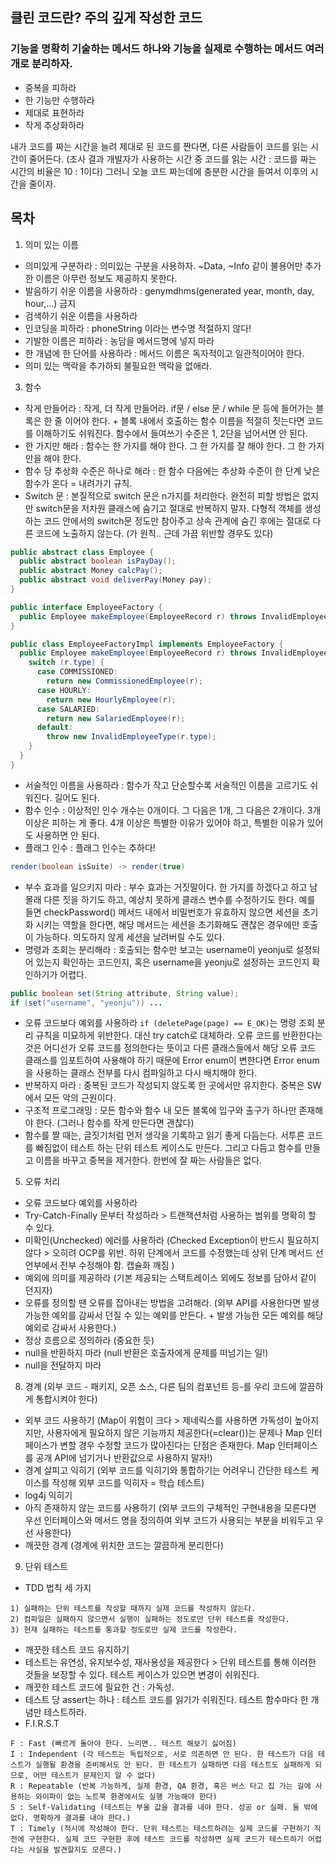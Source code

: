 ## 클린 코드란? 주의 깊게 작성한 코드
### 기능을 명확히 기술하는 메서드 하나와 기능을 실제로 수행하는 메서드 여러 개로 분리하자.

- 중복을 피하라
- 한 기능만 수행하라
- 제대로 표현하라
- 작게 추상화하라

내가 코드를 짜는 시간을 늘려 제대로 된 코드를 짠다면, 다른 사람들이 코드를 읽는 시간이 줄어든다. (조사 결과 개발자가 사용하는 시간 중 코드를 읽는 시간 : 코드를 짜는 시간의 비율은 10 : 1이다)
그러니 오늘 코드 짜는데에 충분한 시간을 들여서 이후의 시간을 줄이자.

## 목차
1. 의미 있는 이름
- 의미있게 구분하라 : 의미있는 구분을 사용하자. ~Data, ~Info 같이 불용어만 추가한 이름은 아무런 정보도 제공하지 못한다. 
- 발음하기 쉬운 이름을 사용하라 : genymdhms(generated year, month, day, hour,...) 금지
- 검색하기 쉬운 이름을 사용하라 
- 인코딩을 피하라 : phoneString 이라는 변수명 적절하지 않다!
- 기발한 이름은 피하라 : 농담을 메서드명에 넣지 마라
- 한 개념에 한 단어를 사용하라 : 메서드 이름은 독자적이고 일관적이어야 한다. 
- 의미 있는 맥락을 추가하되 불필요한 맥락을 없애라.
3. 함수
- 작게 만들어라 : 작게, 더 작게 만들어라. if문 / else 문 / while 문 등에 들어가는 블록은 한 줄 이어야 한다. + 블록 내에서 호출하는 함수 이름을 적절히 짓는다면 코드를 이해하기도 쉬워진다. 함수에서 들여쓰기 수준은 1, 2단을 넘어서면 안 된다.
- 한 가지만 해라 : 함수는 한 가지를 해야 한다. 그 한 가지를 잘 해야 한다. 그 한 가지만을 해야 한다. 
- 함수 당 추상화 수준은 하나로 해라 : 한 함수 다음에는 추상화 수준이 한 단계 낮은 함수가 온다 = 내려가기 규칙. 
- Switch 문 : 본질적으로 switch 문은 n가지를 처리한다. 완전히 피할 방법은 없지만 switch문을 저차원 클래스에 숨기고 절대로 반복하지 말자. 다형적 객체를 생성하는 코드 안에서의 switch문 정도만 참아주고 상속 관계에 숨긴 후에는 절대로 다른 코드에 노출하지 않는다. (가 원칙.. 근데 가끔 위반할 경우도 있다)
```java
public abstract class Employee {
  public abstract boolean isPayDay();
  public abstract Money calcPay();
  public abstract void deliverPay(Money pay);
}

public interface EmployeeFactory {
  public Employee makeEmployee(EmployeeRecord r) throws InvalidEmployeeType;
}

public class EmployeeFactoryImpl implements EmployeeFactory {
  public Employee makeEmployee(EmployeeRecord r) throws InvalidEmployeeType {
    switch (r.type) {
      case COMMISSIONED:
        return new CommissionedEmployee(r);
      case HOURLY:
        return new HourlyEmployee(r);
      case SALARIED:
        return new SalariedEmployee(r);
      default:
        throw new InvalidEmployeeType(r.type);
    }
  }
}
```
- 서술적인 이름을 사용하라 : 함수가 작고 단순할수록 서술적인 이름을 고르기도 쉬워진다. 길어도 된다. 
- 함수 인수 : 이상적인 인수 개수는 0개이다. 그 다음은 1개, 그 다음은 2개이다. 3개 이상은 피하는 게 좋다. 4개 이상은 특별한 이유가 있어야 하고, 특별한 이유가 있어도 사용하면 안 된다. 
- 플래그 인수 : 플래그 인수는 추하다!
```java
render(boolean isSuite) -> render(true)
```
- 부수 효과를 일으키지 마라 : 부수 효과는 거짓말이다. 한 가지를 하겠다고 하고 남몰래 다른 짓을 하기도 하고, 예상치 못하게 클래스 변수를 수정하기도 한다. 예를 들면 checkPassword() 메서드 내에서 비밀번호가 유효하지 않으면 세션을 초기화 시키는 역할을 한다면, 해당 메서드는 세션을 초기화해도 괜찮은 경우에만 호출이 가능하다. 의도하지 않게 세션을 날려버릴 수도 있다. 
- 명령과 조회는 분리해라 : 호출되는 함수만 보고는 username이 yeonju로 설정되어 있는지 확인하는 코드인지, 혹은 username을 yeonju로 설정하는 코드인지 확인하기가 어렵다. 
```java
public boolean set(String attribute, String value);
if (set("username", "yeonju")) ...
```
- 오류 코드보다 예외를 사용하라 `if (deletePage(page) == E_OK)`는 명령 조회 분리 규칙을 미묘하게 위반한다. 대신 try catch로 대체하라. 오류 코드를 반환한다는 것은 어디선가 오류 코드를 정의한다는 뜻이고 다른 클래스들에서 해당 오류 코드 클래스를 임포트하여 사용해야 하기 때문에 Error enum이 변한다면 Error enum을 사용하는 클래스 전부를 다시 컴파일하고 다시 배치해야 한다. 
- 반복하지 마라 : 중복된 코드가 작성되지 않도록 한 곳에서만 유지한다. 중복은 SW에서 모든 악의 근원이다. 
- 구조적 프로그래밍 : 모든 함수와 함수 내 모든 블록에 입구와 출구가 하나만 존재해야 한다. (그러나 함수를 작게 만든다면 괜찮다)
- 함수를 짤 때는, 글짓기처럼 먼저 생각을 기록하고 읽기 좋게 다듬는다. 서투른 코드를 빠짐없이 테스트 하는 단위 테스트 케이스도 만든다. 그리고 다듬고 함수를 만들고 이름을 바꾸고 중복을 제거한다. 한번에 잘 짜는 사람들은 없다. 

5. 오류 처리

- 오류 코드보다 예외를 사용하라
- Try-Catch-Finally 문부터 작성하라 > 트랜잭션처럼 사용하는 범위를 명확히 할 수 있다. 
- 미확인(Unchecked) 에러를 사용하라 (Checked Exception이 반드시 필요하지 않다 > 오히려 OCP를 위반. 하위 단계에서 코드를 수정했는데 상위 단계 메서드 선언부에서 전부 수정해야 함. 캡슐화 깨짐 )
- 예외에 의미를 제공하라 (기본 제공되는 스택트레이스 외에도 정보를 담아서 같이 던지자)
- 오류를 정의할 땐 오류를 잡아내는 방법을 고려해라. (외부 API를 사용한다면 발생 가능한 예외를 감싸서 던질 수 있는 예외를 만든다. + 발생 가능한 모든 예외를 해당 예외로 감싸서 사용한다.)
- 정상 흐름으로 정의하라 (중요한 듯)
- null을 반환하지 마라 (null 반환은 호출자에게 문제를 떠넘기는 일!)
- null을 전달하지 마라
8. 경계 (외부 코드 - 패키지, 오픈 소스, 다른 팀의 컴포넌트 등-를 우리 코드에 깔끔하게 통합시켜야 한다)
- 외부 코드 사용하기 (Map이 위험이 크다 > 제네릭스를 사용하면 가독성이 높아지지만, 사용자에게 필요하지 않은 기능까지 제공한다(=clear())는 문제나 Map 인터페이스가 변할 경우 수정할 코드가 많아진다는 단점은 존재한다. Map 인터페이스를 공개 API에 넘기거나 반환값으로 사용하지 말자!)
- 경계 살피고 익히기 (외부 코드를 익히기와 통합하기는 어려우니 간단한 테스트 케이스를 작성해 외부 코드를 익히자 = 학습 테스트)
- log4j 익히기 
- 아직 존재하지 않는 코드를 사용하기 (외부 코드의 구체적인 구현내용을 모른다면 우선 인터페이스와 메서드 명을 정의하여 외부 코드가 사용되는 부분을 비워두고 우선 사용한다)
- 깨끗한 경계 (경계에 위치한 코드는 깔끔하게 분리한다)
9. 단위 테스트
- TDD 법칙 세 가지
```
1) 실패하는 단위 테스트를 작성할 때까지 실제 코드를 작성하지 않는다.
2) 컴파일은 실패하지 않으면서 실행이 실패하는 정도로만 단위 테스트를 작성한다.
3) 현재 실패하는 테스트를 통과할 정도로만 실제 코드를 작성한다.
```
- 깨끗한 테스트 코드 유지하기
- 테스트는 유연성, 유지보수성, 재사용성을 제공한다 > 단위 테스트를 통해 이러한 것들을 보장할 수 있다. 테스트 케이스가 있으면 변경이 쉬워진다. 
- 깨끗한 테스트 코드에 필요한 건 : 가독성. 
- 테스트 당 assert는 하나 : 테스트 코드를 읽기가 쉬워진다. 테스트 함수마다 한 개념만 테스트하라. 
- F.I.R.S.T
```
F : Fast (빠르게 돌아야 한다. 느리면.. 테스트 해보기 싫어짐)
I : Independent (각 테스트는 독립적으로, 서로 의존하면 안 된다. 한 테스트가 다음 테스트가 실행될 환경을 준비해서도 안 된다. 한 테스트가 실패하면 다음 테스트도 실패하게 되므로, 어떤 테스트가 문제인지 알 수 없다)
R : Repeatable (반복 가능하게, 실제 환경, QA 환경, 혹은 버스 타고 집 가는 길에 사용하는 와이파이 없는 노트북 환경에서도 실행 가능해야 한다)
S : Self-Validating (테스트는 부울 값을 결과를 내야 한다. 성공 or 실패. 둘 밖에 없다. 명확하게 결과를 내야 한다.)
T : Timely (적시에 작성해야 한다. 단위 테스트는 테스트하려는 실제 코드를 구현하기 직전에 구현한다. 실제 코드 구현한 후에 테스트 코드를 작성하면 실제 코드가 테스트하기 어렵다는 사실을 발견할지도 모른다.) 
```
